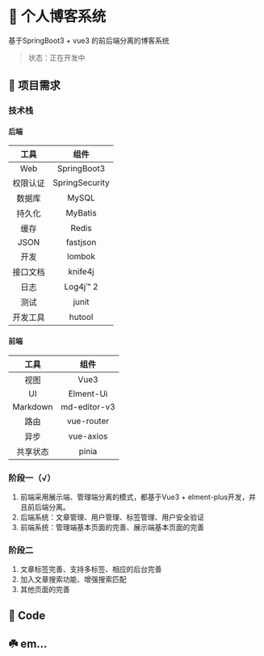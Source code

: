
# :sheep: 个人博客系统

基于SpringBoot3 + vue3 的前后端分离的博客系统

> 状态：正在开发中

## :panda_face: 项目需求
### 技术栈
#### 后端

|  工具  |       组件       |
|:----:|:--------------:|
| Web  |  SpringBoot3   |
| 权限认证 | SpringSecurity |
| 数据库  |     MySQL      |
| 持久化  |    MyBatis     |
|  缓存  |     Redis      |
| JSON |       fastjson         |
|  开发  |     lombok     |
| 接口文档 |    knife4j     |
|  日志  |    Log4j™ 2    |
|  测试  |        junit        |
| 开发工具 |       hutool         |

#### 前端

|    工具    |    组件     |
|:--------:|:---------:|
|    视图    |   Vue3    |
|    UI    | Elment-Ui |
| Markdown |     md-editor-v3      |
|    路由    |    vue-router       |
|    异步    |     vue-axios      |
|   共享状态       |          pinia          |



### 阶段一（√）
1. 前端采用展示端、管理端分离的模式，都基于Vue3 + elment-plus开发，并且前后端分离。
2. 后端系统：文章管理、用户管理、标签管理、用户安全验证
3. 前端系统：管理端基本页面的完善、展示端基本页面的完善

### 阶段二
1. 文章标签完善、支持多标签、相应的后台完善
2. 加入文章搜索功能、增强搜索匹配
3. 其他页面的完善



## 🤗 Code


## ☘️ em...
